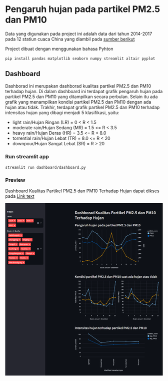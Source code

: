 # Pengaruh hujan pada partikel PM2.5 dan PM10

Data yang digunakan pada project ini adalah data dari tahun 2014-2017 pada 12 statiun cuaca China yang diambil pada [sumber berikut]('https://github.com/marceloreis/HTI/tree/master/PRSA_Data_20130301-20170228')

Project dibuat dengan menggunakan bahasa Pyhton

```
pip install pandas matplotlib seaborn numpy streamlit altair pyplot
```


## Dashboard

Dashborad ini merupakan dashborad kualitas partikel PM2.5 dan PM10 terhadap hujan.
Di dalam dashboard ini terdapat grafik pengaruh hujan pada partikel PM2.5 dan PM10 yang ditampilkan secara perbulan.
Selain itu ada grafik yang menampilkan kondisi partikel PM2.5 dan PM10 dengan ada hujan atau tidak.
Trakhir, terdapat grafik partikel PM2.5 dan PM10 terhadap intensitas hujan yang dibagi menjadi 5 klasifikasi, yaitu:

- light rain/Hujan Ringan (LR)        =   0 < R < 1.5  
- moderate rain/Hujan Sedang (MR)     =   1.5 <= R < 3.5 
- heavy rain/Hujan Deras (HR)         =   3.5 <= R < 8.0
- torrential rain/Hujan Lebat (TR)    =   8.0 <= R < 20
- downpour/Hujan Sangat Lebat (SR)    =   R > 20





### Run streamlit app

```
streamlit run dashboard/dashboard.py
```

### Preview

Dashboard Kualitas Partikel PM2.5 dan PM10 Terhadap Hujan dapat dikses pada [Link text](https://website-name.com)


![preview-dashboard](/preview-dashboard.png)

